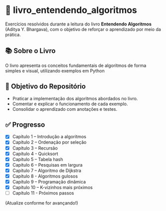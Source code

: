 # 📘 livro_entendendo_algoritmos

Exercícios resolvidos durante a leitura do livro **Entendendo Algoritmos** (Aditya Y. Bhargava), com o objetivo de reforçar o aprendizado por meio da prática.

## 📚 Sobre o Livro

O livro apresenta os conceitos fundamentais de algoritmos de forma simples e visual, utilizando exemplos em Python

## 🧠 Objetivo do Repositório

- Praticar a implementação dos algoritmos abordados no livro.
- Comentar e explicar o funcionamento de cada exemplo.
- Consolidar o aprendizado com anotações e testes.

## ✅ Progresso

- [X] Capítulo 1 – Introdução a algoritmos
- [X] Capítulo 2 – Ordenação por seleção
- [X] Capítulo 3 – Recursão
- [X] Capítulo 4 - Quicksort
- [X] Capítulo 5 – Tabela hash
- [X] Capítulo 6 – Pesquisas em largura
- [X] Capítulo 7 – Algoritmo de Dijkstra
- [X] Capítulo 8 - Algoritmos gulosos
- [X] Capítulo 9 – Programação dinâmica
- [X] Capítulo 10 – K-vizinhos mais próximos
- [ ] Capítulo 11 - Próximos passos

(Atualize conforme for avançando!)
